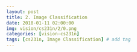 ```yaml
---
layout: post
title: 2. Image Classification
date: 2018-01-11 02:00:00
img: vision/cs231n/2/0.png
categories: [vision-cs231n] 
tags: [cs231n, Image Classification] # add tag
---
```


